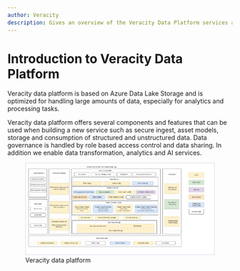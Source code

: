```yaml
---
author: Veracity
description: Gives an overview of the Veracity Data Platform services and related components.
---
```


# Introduction to Veracity Data Platform

Veracity data platform is based on Azure Data Lake Storage and is optimized for handling large amounts of data, especially for analytics and processing tasks. 

Veracity data platform offers several components and features that can be used when building a new service such as secure ingest, asset models, storage and consumption of structured and unstructured data. Data governance is handled by role based access control and data sharing. In addition we enable data transformation, analytics and AI services.

<figure>
	<img src="../assets/architecture.png"/>
	<figcaption>Veracity data platform</figcaption>
</figure>

